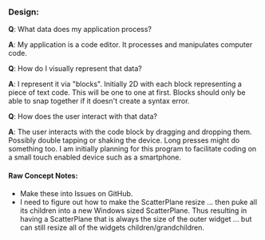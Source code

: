 ### Design:

**Q**: What data does my application process?

**A**: My application is a code editor. It processes and manipulates computer code.

**Q**: How do I visually represent that data?

**A**: I represent it via "blocks". Initially 2D with each block representing a piece of text code. This will be one to one at first. Blocks should only be able to snap together if it doesn't create a syntax error.

**Q**: How does the user interact with that data?

**A**: The user interacts with the code block by dragging and dropping them. Possibly double tapping or shaking the device. Long presses might do something too. I am initially planning for this program to facilitate coding on a small touch enabled device such as a smartphone.

#### Raw Concept Notes:
- Make these into Issues on GitHub.
- I need to figure out how to make the ScatterPlane resize ... then puke all its children into a new Windows sized ScatterPlane. Thus resulting in having a ScatterPlane that is always the size of the outer widget ... but can still resize all of the widgets children/grandchildren.
